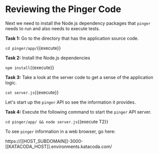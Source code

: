 # Reviewing the Pinger Code

Next we need to install the Node.js dependency packages that `pinger` needs to run and also needs to execute tests.

**Task 1:** Go to the directory that has the application source code.

`cd pinger/app/`{{execute}}

**Task 2:** Install the Node.js dependencies

`npm install`{{execute}}

**Task 3:** Take a look at the server code to get a sense of the application logic.

`cat server.js`{{execute}}

Let's start up the `pinger` API so see the information it provides. 

**Task 4:** Execute the following command to start the `pinger` API server.

`cd pinger/app/ && node server.js`{{execute T2}}

To see `pinger` information in a web browser, go here:

https://[[HOST_SUBDOMAIN]]-3000-[[KATACODA_HOST]].environments.katacoda.com/






